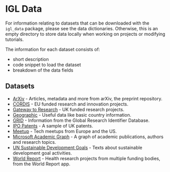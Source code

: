 # IGL Data

For information relating to datasets that can be downloaded with the
`igl_data` package, please see the data dictionaries. Otherwise, this is an empty directory to store data locally when working on
projects or modifying tutorials.

The information for each dataset consists of:

- short description
- code snippet to load the dataset
- breakdown of the data fields

## Datasets

- [ArXiv](dictionaries/arxiv.md) - Articles, metadata and more from arXiv, the preprint repository.
- [CORDIS](dictionaries/cordis.md) - EU funded research and innovation projects.
- [Gateway to Research](dictionaries/gtr.md) - UK funded research projects.
- [Geographic](dictionaries/gis.md) - Useful data like basic country information.
- [GRID](dictionaries/grid.md) - Information from the Global Research Identifier Database.
- [IPO Patents](dictionaries/ons.md) - A sample of UK patents.
- [Meetup](dictionaries/meetup.md) - Tech meetups from Europe and the US.
- [Microsoft Academic Graph](dictionaries/mag.md) - A graph of academic publications, authors and research topics.
- [UN Sustainable Development Goals](dictionaries/sdg.md) - Texts about sustainable development goal activities.
- [World Report](dictionaries/world_report.md) - Health research projects from multiple funding bodies, from the World Report app.

